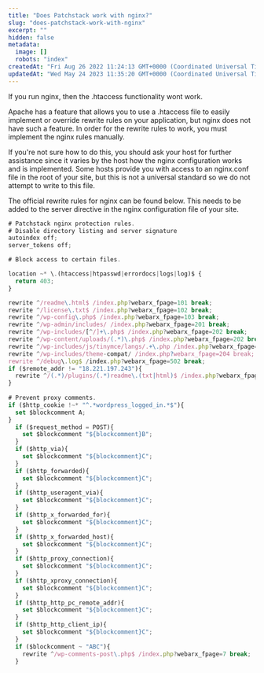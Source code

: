 ```yaml
---
title: "Does Patchstack work with nginx?"
slug: "does-patchstack-work-with-nginx"
excerpt: ""
hidden: false
metadata: 
  image: []
  robots: "index"
createdAt: "Fri Aug 26 2022 11:24:13 GMT+0000 (Coordinated Universal Time)"
updatedAt: "Wed May 24 2023 11:35:20 GMT+0000 (Coordinated Universal Time)"
---
```

If you run nginx, then the .htaccess functionality wont work.

Apache has a feature that allows you to use a .htaccess file to easily implement or override rewrite rules on your application, but nginx does not have such a feature. In order for the rewrite rules to work, you must implement the nginx rules manually.

If you're not sure how to do this, you should ask your host for further assistance since it varies by the host how the nginx configuration works and is implemented. Some hosts provide you with access to an nginx.conf file in the root of your site, but this is not a universal standard so we do not attempt to write to this file.

The official rewrite rules for nginx can be found below. This needs to be added to the server directive in the nginx configuration file of your site.

```typescript NGINX
# Patchstack nginx protection rules.
# Disable directory listing and server signature
autoindex off;
server_tokens off;

# Block access to certain files.

location ~* \.(htaccess|htpasswd|errordocs|logs|log)$ {
  return 403;
}

rewrite ^/readme\.html$ /index.php?webarx_fpage=101 break;
rewrite ^/license\.txt$ /index.php?webarx_fpage=102 break;
rewrite ^/wp-config\.php$ /index.php?webarx_fpage=103 break;
rewrite ^/wp-admin/includes/ /index.php?webarx_fpage=201 break;
rewrite ^/wp-includes/[^/]+\.php$ /index.php?webarx_fpage=202 break;
rewrite ^/wp-content/uploads/(.*)\.php$ /index.php?webarx_fpage=202 break;
rewrite ^/wp-includes/js/tinymce/langs/.+\.php /index.php?webarx_fpage=203 break;
rewrite ^/wp-includes/theme-compat/ /index.php?webarx_fpage=204 break;
rewrite ^/debug\.log$ /index.php?webarx_fpage=502 break;
if ($remote_addr != "18.221.197.243"){
  rewrite ^/(.*)/plugins/(.*)readme\.(txt|html)$ /index.php?webarx_fpage=19 break;
}
  
# Prevent proxy comments.
if ($http_cookie !~* "^.*wordpress_logged_in.*$"){
  set $blockcomment A;
}
  if ($request_method = POST){
    set $blockcomment "${blockcomment}B";
  }
  if ($http_via){
    set $blockcomment "${blockcomment}C";
  }
  if ($http_forwarded){
    set $blockcomment "${blockcomment}C";
  }
  if ($http_useragent_via){
    set $blockcomment "${blockcomment}C";
  }
  if ($http_x_forwarded_for){
    set $blockcomment "${blockcomment}C";
  }
  if ($http_x_forwarded_host){
    set $blockcomment "${blockcomment}C";
  }
  if ($http_proxy_connection){
    set $blockcomment "${blockcomment}C";
  }
  if ($http_xproxy_connection){
    set $blockcomment "${blockcomment}C";
  }
  if ($http_http_pc_remote_addr){
    set $blockcomment "${blockcomment}C";
  }
  if ($http_http_client_ip){
    set $blockcomment "${blockcomment}C";
  }
  if ($blockcomment ~ "ABC"){
    rewrite ^/wp-comments-post\.php$ /index.php?webarx_fpage=7 break;
  }

```
